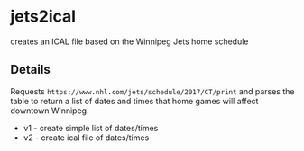 # jets2ical
creates an ICAL file based on the Winnipeg Jets home schedule

## Details

Requests `https://www.nhl.com/jets/schedule/2017/CT/print` and parses the table to return a list of dates and times that home games will affect downtown Winnipeg.

* v1 - create simple list of dates/times
* v2 - create ical file of dates/times

